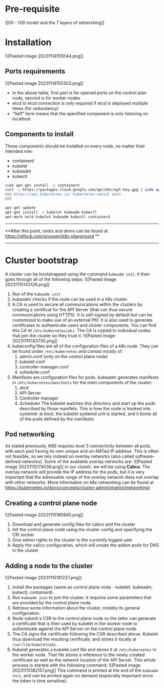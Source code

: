 # Pre-requisite
[[00 - OSI model and the 7 layers of networking]]

# Installation
![[Pasted image 20231114155044.png]]
## Ports requirements
![[Pasted image 20231114155303.png]]
- In the above table, first part is for opened ports on the control plan node, second is for worker nodes
- etcd to etcd connection is only required if etcd is deployed multiple times (for redundancy)
- "Self" here means that the specified component is only listening on localhost

## Components to install
These components should be installed on every node, no matter their intended role:
- containerd
- kubelet
- kubeadm
- kubectl
```sh
sudo apt-get install -y containerd
curl -s https://packages.cloud.google.com/apt/doc/apt-key.gpg | sudo apt-key add - cat <<EOF >/etc/apt/sources.list.d/kubernetes.list
deb https://apt.kubernetes.io/ kubernetes-xenial main
EOF

apt-get update
apt-get install -y kubelet kubeadm kubectl
apt-mark hold kubelet kubeadm kubectl containerd
```

---

**After this point, notes and demo can be found at https://github.com/snyssen/k8s-playground **

---
# Cluster bootstrap
A cluster can be bootstrapped using the command `kubeadm init`. It then goes through all of the following steps:
![[Pasted image 20231115143126.png]]
1. Run of the `kubeadm init`
2. kubeadm checks if the node can be used in a k8s cluster
3. A CA is used to secure all communications within the clusters by creating a certificat for the API Server (that can thus secure communications using HTTPS). It is self-signed by default but can be customized to make use of an external PKI. It is also used to generate certificates to authenticate users and cluster components. You can find this CA et `/etc/kubernetes/pki`. The CA is copied to individual nodes that join the cluster so they trust it.
![[Pasted image 20231115143730.png]]
4. kubeconfig files are all of the configuration files of a k8s node. They can be found under `/etc/kubernetes` and consist mostly of:
	1. admin.conf (only on the control plane node)
	2. kubelet.conf
	3. controller-manager.conf
	4. scheduler.conf
5. Manifests are configuration files for pods. kubeadm generates manifests in `/etc/kubernetes/manifests` for the main components of the cluster:
	1. etcd
	2. API Server
	3. Controller manager
	4. Scheduler
	The kubelet watches this directory and start up the pods described by those manifets. This is how the node is hooked into systemd: at boot, the kubelet systemd unit is started, and it boots all of the pods defined by the manifests.

## Pod networking
As stated previously, K8S requires level 3 connectivity between all pods, with each pod having its own unique and un-NATed IP address. This is often not feasible, so we rely instead on overlay networks (also called software-defined networks). Some of the available overlay networks are:
![[Pasted image 20231115174036.png]]
In our cluster, we will be using **Calico**. The overlay network will provide the IP address for the pods, but it is very important that the adressable range of the overlay network does not overlap with other networks.
More information on k8s networking can be found at https://kubernetes.io/docs/concepts/cluster-administration/networking/

## Creating a control plane node
![[Pasted image 20231115180845.png]]
1. Download and generate config files for calico and the cluster
2. Init the control plane node using the cluster config and specifying the CRI socker
3. Give admin rights to the cluster to the currently logged user
4. Apply the calico configuration, which will create the addon pods for DNS in the cluster
## Adding a node to the cluster
![[Pasted image 20231115181227.png]]
1. Install the packages (same as control plane node - kubelet, kubeadm, kubectl, containerd).
2. Run `kubeadm join` to join the cluster. It requires some parameters that are provided by the control plane node.
3. Retrieve some information about the cluster, notably its general configuration.
4. Node submit a CSR to the control plane node so the latter can generate a certificate that is then used by kubelet in the worker node to authenticate against the API Server on the control plane node.
5. The CA signs the certificate following the CSR described above. Kubelet thus download the resulting certificate, and stores it locally at `/var/lib/kubelet/pki`.
6. Kubelet generates a kubelet.conf file and stores it at `/etc/kubernetes` in the worker node. That file stores a reference to the newly created certificate as well as the network location of the API Server.
This whole process is started with the following command:
![[Pasted image 20231115182157.png]]
This command is printed at the end of the `kubeadm init`, and can be printed again on demand (especially important since the token is time sensitive).